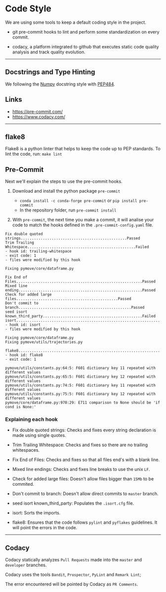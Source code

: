 # Code Style

We are using some tools to keep a default coding style in the project.
-   git pre-commit hooks to lint and perform some standardization
 on every commit.

-   codacy,  a platform integrated to github that executes static
 code quality analysis and track quality evolution.

---

## Docstrings and Type Hinting

We following the [Numpy](https://numpydoc.readthedocs.io/en/latest/format.html) docstring style with [PEP484](https://www.python.org/dev/peps/pep-0484/#abstract).

## Links
-   <https://pre-commit.com/>
-   <https://www.codacy.com/>

---

## flake8

Flake8 is a python linter that helps to keep the code up to PEP standards.
To lint the code, run: `make lint`

## Pre-Commit

Next we'll explain the steps to use the pre-commit hooks.

1.  Download and install the python package `pre-commit`
    -   `conda install -c conda-forge pre-commit` or `pip install pre-commit`
    -   In the repository folder, run `pre-commit install`

2.  With `pre-commit`, the next time you make a commit, it will analise
 your code to match the hooks defined in the `.pre-commit-config.yaml` file.
```text
Fix double quoted strings................................................Passed
Trim Trailing Whitespace.................................................Failed
- hook id: trailing-whitespace
- exit code: 1
- files were modified by this hook

Fixing pymove/core/dataframe.py

Fix End of Files.........................................................Passed
Mixed line ending........................................................Passed
Check for added large files..............................................Passed
Don't commit to branch...................................................Passed
seed isort known_third_party.............................................Failed
isort....................................................................Failed
- hook id: isort
- files were modified by this hook

Fixing pymove/core/dataframe.py
Fixing pymove/utils/trajectories.py

flake8...................................................................Failed
- hook id: flake8
- exit code: 1

pymove/utils/constants.py:64:5: F601 dictionary key 11 repeated with different values
pymove/utils/constants.py:65:5: F601 dictionary key 12 repeated with different values
pymove/utils/constants.py:74:5: F601 dictionary key 11 repeated with different values
pymove/utils/constants.py:75:5: F601 dictionary key 12 repeated with different values
pymove/core/dataframe.py:970:29: E711 comparison to None should be 'if cond is None:'

```

### Explaining each hook

-   Fix double quoted strings: Checks and fixes every string declaration
 is made using single quotes.

-   Trim Trailing Whitespace: Checks and fixes so there are no
 trailing whitespaces.

-   Fix End of Files: Checks and fixes so that all files end's
 with a blank line.

-   Mixed line endings: Checks and fixes line breaks to use the unix `LF`.

-   Check for added large files: Doesn't allow files bigger than `15Mb`
 to be commited.

-   Don't commit to branch: Doesn't allow direct commits to `master` branch.

-   seed isort known_third_party: Populates the `.isort.cfg` file.

-   isort: Sorts the imports.

-   flake8: Ensures that the code follows `pylint` and `pyflakes` guidelines.
 It will point the errors in the code.

---

## Codacy

Codacy statically analyzes `Pull Requests` made into the `master` and `developer` branches.

Codacy uses the tools `Bandit`, `Prospector`, `PyLint` and `Remark Lint`;

The error encountered will be pointed by Codacy as `PR Comments`.
